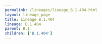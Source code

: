 ```yaml
---
permalink: /lineages/lineage_B.1.404.html
layout: lineage_page
title: Lineage B.1.404
lineage: B.1.404
parent: B.1
children: ['B.1.404']
---
```

